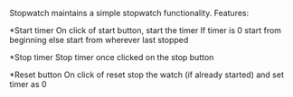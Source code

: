 Stopwatch maintains a simple stopwatch functionality. 
Features:

*Start timer
    On click of start button, start the timer
    If timer is 0 start from beginning else start from wherever last stopped

*Stop timer
    Stop timer once clicked on the stop button

*Reset button
    On click of reset stop the watch (if already started) and set timer as 0
